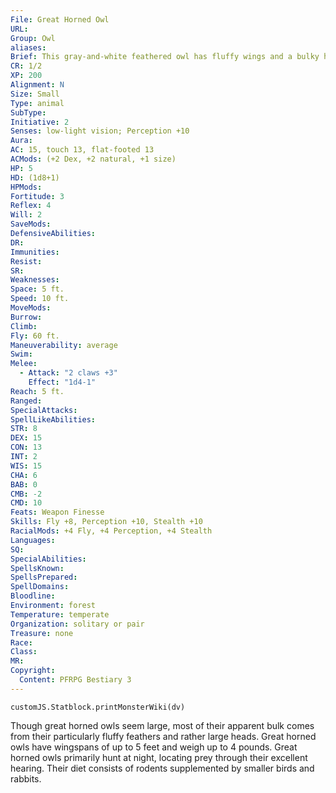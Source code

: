 ```yaml
---
File: Great Horned Owl
URL: 
Group: Owl
aliases: 
Brief: This gray-and-white feathered owl has fluffy wings and a bulky head that makes it look larger than most owls.
CR: 1/2
XP: 200
Alignment: N
Size: Small
Type: animal
SubType: 
Initiative: 2
Senses: low-light vision; Perception +10
Aura: 
AC: 15, touch 13, flat-footed 13
ACMods: (+2 Dex, +2 natural, +1 size)
HP: 5
HD: (1d8+1)
HPMods: 
Fortitude: 3
Reflex: 4
Will: 2
SaveMods: 
DefensiveAbilities: 
DR: 
Immunities: 
Resist: 
SR: 
Weaknesses: 
Space: 5 ft.
Speed: 10 ft.
MoveMods: 
Burrow: 
Climb: 
Fly: 60 ft.
Maneuverability: average
Swim: 
Melee: 
  - Attack: "2 claws +3"
    Effect: "1d4-1"
Reach: 5 ft.
Ranged: 
SpecialAttacks: 
SpellLikeAbilities: 
STR: 8
DEX: 15
CON: 13
INT: 2
WIS: 15
CHA: 6
BAB: 0
CMB: -2
CMD: 10
Feats: Weapon Finesse
Skills: Fly +8, Perception +10, Stealth +10
RacialMods: +4 Fly, +4 Perception, +4 Stealth
Languages: 
SQ: 
SpecialAbilities: 
SpellsKnown: 
SpellsPrepared: 
SpellDomains: 
Bloodline: 
Environment: forest
Temperature: temperate
Organization: solitary or pair
Treasure: none
Race: 
Class: 
MR: 
Copyright:
  Content: PFRPG Bestiary 3
---
```

```dataviewjs
customJS.Statblock.printMonsterWiki(dv)
```
Though great horned owls seem large, most of their apparent bulk comes from their particularly fluffy feathers and rather large heads. Great horned owls have wingspans of up to 5 feet and weigh up to 4 pounds.  Great horned owls primarily hunt at night, locating prey through their excellent hearing. Their diet consists of rodents supplemented by smaller birds and rabbits.
